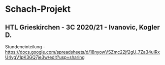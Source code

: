 # Schach-Projekt
HTL Grieskirchen - 3C 2020/21 - Ivanovic, Kogler D.
---------------------------------------------------
Stundeneinteilung - https://docs.google.com/spreadsheets/d/18nyowVSZmc22jf2gU_7Za34uiRxU4vgV1pK3GQ7je3w/edit?usp=sharing
